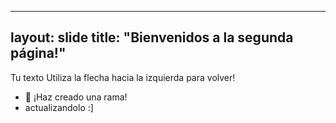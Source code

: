 
---
layout: slide
title: "Bienvenidos a la segunda página!"
---
Tu texto
Utiliza la flecha hacia la izquierda para volver!
- 🎉 ¡Haz creado una rama! 
-  actualizandolo :] 
